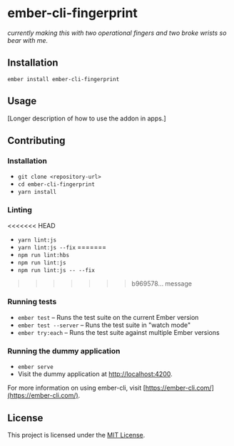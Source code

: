 ember-cli-fingerprint
==============================================================================

_currently making this with two operational fingers and two broke wrists so bear with me._










Installation
------------------------------------------------------------------------------

```
ember install ember-cli-fingerprint
```


Usage
------------------------------------------------------------------------------

[Longer description of how to use the addon in apps.]


Contributing
------------------------------------------------------------------------------

### Installation

* `git clone <repository-url>`
* `cd ember-cli-fingerprint`
* `yarn install`

### Linting

<<<<<<< HEAD
* `yarn lint:js`
* `yarn lint:js --fix`
=======
* `npm run lint:hbs`
* `npm run lint:js`
* `npm run lint:js -- --fix`
>>>>>>> b969578... message

### Running tests

* `ember test` – Runs the test suite on the current Ember version
* `ember test --server` – Runs the test suite in "watch mode"
* `ember try:each` – Runs the test suite against multiple Ember versions

### Running the dummy application

* `ember serve`
* Visit the dummy application at [http://localhost:4200](http://localhost:4200).

For more information on using ember-cli, visit [https://ember-cli.com/](https://ember-cli.com/).

License
------------------------------------------------------------------------------

This project is licensed under the [MIT License](LICENSE.md).
